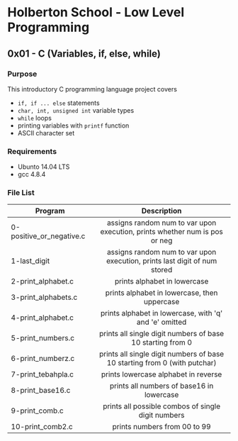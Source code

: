 # Holberton School - Low Level Programming
## 0x01 - C (Variables, if, else, while)

### Purpose
This introductory C programming language project covers
* `if, if ... else` statements
* `char, int, unsigned int` variable types
* `while` loops
* printing variables with `printf` function
* ASCII character set

### Requirements
* Ubunto 14.04 LTS
* gcc 4.8.4

### File List
| Program	  | Description						     |
| --------------- |:--------------------------------------------------------:|
| 0-positive_or_negative.c  | assigns random num to var upon execution, prints whether num is pos or neg |
| 1-last_digit      | assigns random num to var upon execution, prints last digit of num stored 	 |
| 2-print_alphabet.c	  | prints alphabet in lowercase |
| 3-print_alphabets.c 	  | prints alphabet in lowercase, then uppercase	     		     |
| 4-print_alphabet.c	  | prints alphabet in lowercase, with 'q' and 'e' omitted	     |
| 5-print_numbers.c	  | prints all single digit numbers of base 10 starting from 0		     |
| 6-print_numberz.c	  | prints all single digit numbers of base 10 starting from 0 (with putchar)    |
| 7-print_tebahpla.c	  | prints lowercase alphabet in reverse  |
| 8-print_base16.c	  | prints all numbers of base16 in lowercase 	       	     |
| 9-print_comb.c	  | prints all possible combos of single digit numbers	     |
| 10-print_comb2.c	  | prints numbers from 00 to 99  	       		     |